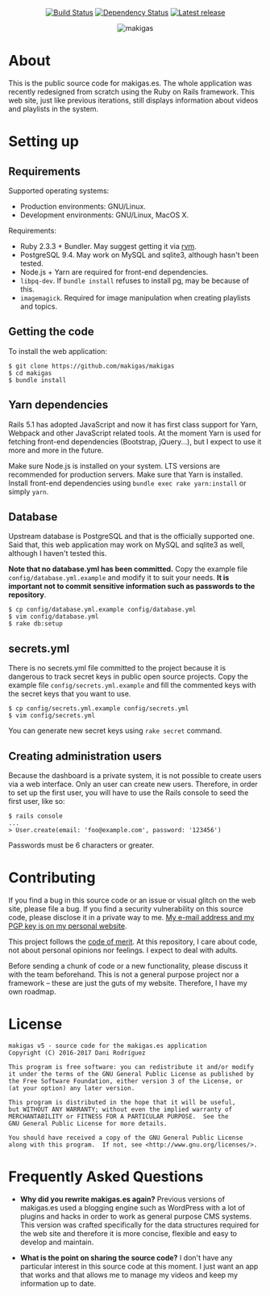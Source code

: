 <p align="center">
  <a href="https://travis-ci.org/makigas/makigas"><img src="https://travis-ci.org/makigas/makigas.svg?branch=master" alt="Build Status"></a>
  <a href="https://gemnasium.com/github.com/makigas/makigas"><img src="https://gemnasium.com/badges/github.com/makigas/makigas.svg" alt="Dependency Status" /></a>
  <a href="https://github.com/makigas/makigas/releases"><img src="https://img.shields.io/github/tag/makigas/makigas.svg" alt="Latest release"></a>
</p>

<p align="center">
<img src="http://i.imgur.com/GPJvkq1.png" alt="makigas">
</p>

# About

This is the public source code for makigas.es. The whole application was recently redesigned from scratch using the Ruby on Rails framework. This web site, just like previous iterations, still displays information about videos and playlists in the system.

# Setting up

## Requirements

Supported operating systems:

* Production environments: GNU/Linux.
* Development environments: GNU/Linux, MacOS X.

Requirements:

* Ruby 2.3.3 + Bundler. May suggest getting it via [rvm](https://rvm.io).
* PostgreSQL 9.4. May work on MySQL and sqlite3, although hasn't been tested.
* Node.js + Yarn are required for front-end dependencies.
* `libpq-dev`. If `bundle install` refuses to install pg, may be because of this.
* `imagemagick`. Required for image manipulation when creating playlists and topics.

## Getting the code

To install the web application:

    $ git clone https://github.com/makigas/makigas
    $ cd makigas
    $ bundle install

## Yarn dependencies

Rails 5.1 has adopted JavaScript and now it has first class support for Yarn,
Webpack and other JavaScript related tools. At the moment Yarn is used for
fetching front-end dependencies (Bootstrap, jQuery...), but I expect to use it
more and more in the future.

Make sure Node.js is installed on your system. LTS versions are recommended
for production servers. Make sure that Yarn is installed. Install front-end
dependencies using `bundle exec rake yarn:install` or simply `yarn`.

## Database

Upstream database is PostgreSQL and that is the officially supported one. Said that, this web application may work on MySQL and sqlite3 as well, although I haven't tested this.

**Note that no database.yml has been committed.** Copy the example file `config/database.yml.example` and modify it to suit your needs. **It is important not to commit sensitive information such as passwords to the repository**.

    $ cp config/database.yml.example config/database.yml
    $ vim config/database.yml
    $ rake db:setup

## secrets.yml

There is no secrets.yml file committed to the project because it is dangerous to track secret keys in public open source projects. Copy the example file `config/secrets.yml.example` and fill the commented keys with the secret keys that you want to use.

    $ cp config/secrets.yml.example config/secrets.yml
    $ vim config/secrets.yml

You can generate new secret keys using `rake secret` command.

## Creating administration users

Because the dashboard is a private system, it is not possible to create users via a web interface. Only an user can create new users. Therefore, in order to set up the first user, you will have to use the Rails console to seed the first user, like so:

    $ rails console
    ...
    > User.create(email: 'foo@example.com', password: '123456')

Passwords must be 6 characters or greater.

# Contributing

If you find a bug in this source code or an issue or visual glitch on the web site, please file a bug. If you find a security vulnerability on this source code, please disclose it in a private way to me. [My e-mail address and my PGP key is on my personal website](https://www.danirod.es/about.html#contact).

This project follows the [code of merit](https://github.com/rosarior/Code-of-Merit). At this repository, I care about code, not about personal opinions nor feelings. I expect to deal with adults.

Before sending a chunk of code or a new functionality, please discuss it with the team beforehand. This is not a general purpose project nor a framework – these are just the guts of my website. Therefore, I have my own roadmap.

# License

    makigas v5 - source code for the makigas.es application
    Copyright (C) 2016-2017 Dani Rodríguez

    This program is free software: you can redistribute it and/or modify
    it under the terms of the GNU General Public License as published by
    the Free Software Foundation, either version 3 of the License, or
    (at your option) any later version.

    This program is distributed in the hope that it will be useful,
    but WITHOUT ANY WARRANTY; without even the implied warranty of
    MERCHANTABILITY or FITNESS FOR A PARTICULAR PURPOSE.  See the
    GNU General Public License for more details.

    You should have received a copy of the GNU General Public License
    along with this program.  If not, see <http://www.gnu.org/licenses/>.


# Frequently Asked Questions

* **Why did you rewrite makigas.es again?**
  Previous versions of makigas.es used a blogging engine such as WordPress with a lot of plugins and hacks in order to work as general purpose CMS systems. This version was crafted specifically for the data structures required for the web site and therefore it is more concise, flexible and easy to develop and maintain.

* **What is the point on sharing the source code?**
  I don't have any particular interest in this source code at this moment. I just want an app that works and that allows me to manage my videos and keep my information up to date.

